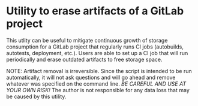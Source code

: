 # Utility to erase artifacts of a GitLab project

This utlity can be useful to mitigate continuous growth of storage consumption
for a GitLab project that regularly runs CI jobs (autobuilds, autotests,
deployment, etc.). Users are able to set up a CI job that will run periodically
and erase outdated artifacts to free storage space.

NOTE: Artifact removal is irreversible. Since the script is intended to be run
automatically, it will not ask questions and will go ahead and remove whatever
was specified on the command line. *BE CAREFUL AND USE AT YOUR OWN RISK!*
The author is not responsible for any data loss that may be caused by this
utility.
